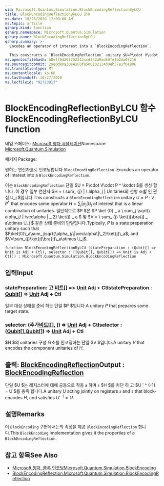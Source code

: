 ```yaml
---
uid: Microsoft.Quantum.Simulation.BlockEncodingReflectionByLCU
title: BlockEncodingReflectionByLCU 함수
ms.date: 10/26/2020 12:00:00 AM
ms.topic: article
qsharp.kind: function
qsharp.namespace: Microsoft.Quantum.Simulation
qsharp.name: BlockEncodingReflectionByLCU
qsharp.summary: >-
  Encodes an operator of interest into a `BlockEncodingReflection`.

  This constructs a `BlockEncodingReflection` unitary $U=P\cdot V\cdot P^\dagger$ that encodes some operator $H=\sum_{j}|\alpha_j|U_j$ of interest that is a linear combination of unitaries. Typically, $P$ is a state preparation unitary such that $P\ket{0}\_a\sum_j\sqrt{\alpha_j/\|\vec\alpha\|\_2}\ket{j}\_a$, and $V=\sum_{j}\ket{j}\bra{j}\_a\otimes U_j$.
ms.openlocfilehash: b8eff9d207752213ccdf42a9ad80fefb2da07216
ms.sourcegitcommit: 29e0d88a30e4166fa580132124b0eb57e1f0e986
ms.translationtype: MT
ms.contentlocale: ko-KR
ms.lasthandoff: 10/27/2020
ms.locfileid: "92723917"
---
```

# <a name="blockencodingreflectionbylcu-function"></a><span data-ttu-id="a8197-102">BlockEncodingReflectionByLCU 함수</span><span class="sxs-lookup"><span data-stu-id="a8197-102">BlockEncodingReflectionByLCU function</span></span>

<span data-ttu-id="a8197-103">네임 스페이스: [Microsoft 양자 시뮬레이션](xref:Microsoft.Quantum.Simulation)</span><span class="sxs-lookup"><span data-stu-id="a8197-103">Namespace: [Microsoft.Quantum.Simulation](xref:Microsoft.Quantum.Simulation)</span></span>

<span data-ttu-id="a8197-104">패키지 [](https://nuget.org/packages/)</span><span class="sxs-lookup"><span data-stu-id="a8197-104">Package: [](https://nuget.org/packages/)</span></span>


<span data-ttu-id="a8197-105">원하는 연산자를로 인코딩합니다 `BlockEncodingReflection` .</span><span class="sxs-lookup"><span data-stu-id="a8197-105">Encodes an operator of interest into a `BlockEncodingReflection`.</span></span>

<span data-ttu-id="a8197-106">이는 `BlockEncodingReflection` 단일 $U = P\cdot V\cdot P ^ \kcdot $를 생성 합니다 .이 경우 일부 연산자 $H = \ sum_ {j} | \ alpha_j | Unitaries의 선형 조합 인 관심 U_j $입니다.</span><span class="sxs-lookup"><span data-stu-id="a8197-106">This constructs a `BlockEncodingReflection` unitary $U=P\cdot V\cdot P^\dagger$ that encodes some operator $H=\sum_{j}|\alpha_j|U_j$ of interest that is a linear combination of unitaries.</span></span> <span data-ttu-id="a8197-107">일반적으로 $P $은 $P \ket {0} \_ a \ sum_j \sqrt{\ alpha_j/ \| \vec\alpha \| \_ 2} \ket{j} \_ a $ 및 $V = \ sum_ {j} \ket{j}\bra{j} \_ a\otimes U_j $ 같은 상태 준비의 단일입니다.</span><span class="sxs-lookup"><span data-stu-id="a8197-107">Typically, $P$ is a state preparation unitary such that $P\ket{0}\_a\sum_j\sqrt{\alpha_j/\|\vec\alpha\|\_2}\ket{j}\_a$, and $V=\sum_{j}\ket{j}\bra{j}\_a\otimes U_j$.</span></span>

```qsharp
function BlockEncodingReflectionByLCU (statePreparation : (Qubit[] => Unit is Adj + Ctl), selector : ((Qubit[], Qubit[]) => Unit is Adj + Ctl)) : Microsoft.Quantum.Simulation.BlockEncodingReflection
```


## <a name="input"></a><span data-ttu-id="a8197-108">입력</span><span class="sxs-lookup"><span data-stu-id="a8197-108">Input</span></span>

### <a name="statepreparation--qubit--unit-adj--ctl"></a><span data-ttu-id="a8197-109">statePreparation: 고 [비트](xref:microsoft.quantum.lang-ref.qubit)[] => [Unit](xref:microsoft.quantum.lang-ref.unit) Adj + Ctl</span><span class="sxs-lookup"><span data-stu-id="a8197-109">statePreparation : [Qubit](xref:microsoft.quantum.lang-ref.qubit)[] => [Unit](xref:microsoft.quantum.lang-ref.unit) Adj + Ctl</span></span>

<span data-ttu-id="a8197-110">일부 대상 상태를 준비 하는 단일 $P $입니다.</span><span class="sxs-lookup"><span data-stu-id="a8197-110">A unitary $P$ that prepares some target state.</span></span>


### <a name="selector--qubitqubit--unit-adj--ctl"></a><span data-ttu-id="a8197-111">selector: (추가[비트](xref:microsoft.quantum.lang-ref.qubit)[[], [](xref:microsoft.quantum.lang-ref.qubit)]) => [Unit](xref:microsoft.quantum.lang-ref.unit) Adj + Ctl</span><span class="sxs-lookup"><span data-stu-id="a8197-111">selector : ([Qubit](xref:microsoft.quantum.lang-ref.qubit)[],[Qubit](xref:microsoft.quantum.lang-ref.qubit)[]) => [Unit](xref:microsoft.quantum.lang-ref.unit) Adj + Ctl</span></span>

<span data-ttu-id="a8197-112">$H $의 unitaries 구성 요소를 인코딩하는 단일 $V $입니다.</span><span class="sxs-lookup"><span data-stu-id="a8197-112">A unitary $V$ that encodes the component unitaries of $H$.</span></span>



## <a name="output--blockencodingreflection"></a><span data-ttu-id="a8197-113">출력: [BlockEncodingReflection](xref:Microsoft.Quantum.Simulation.BlockEncodingReflection)</span><span class="sxs-lookup"><span data-stu-id="a8197-113">Output : [BlockEncodingReflection](xref:Microsoft.Quantum.Simulation.BlockEncodingReflection)</span></span>

<span data-ttu-id="a8197-114">단일 $U $는 레지스터에 대해 공동으로 작동 `a` 하며 `s` $H $를 차단 하 고 $U ' ^ {-1} = U $를 충족 합니다.</span><span class="sxs-lookup"><span data-stu-id="a8197-114">A unitary $U$ acting jointly on registers `a` and `s` that block- encodes $H$, and satisfies $U'^{-1} = U$.</span></span>

## <a name="remarks"></a><span data-ttu-id="a8197-115">설명</span><span class="sxs-lookup"><span data-stu-id="a8197-115">Remarks</span></span>

<span data-ttu-id="a8197-116">이 `BlockEncoding` 구현에서는의 속성을 제공 `BlockEncodingReflection` 합니다.</span><span class="sxs-lookup"><span data-stu-id="a8197-116">This `BlockEncoding` implementation gives it the properties of a `BlockEncodingReflection`.</span></span>

## <a name="see-also"></a><span data-ttu-id="a8197-117">참고 항목</span><span class="sxs-lookup"><span data-stu-id="a8197-117">See Also</span></span>

- [<span data-ttu-id="a8197-118">Microsoft 양자. 블록 인코딩</span><span class="sxs-lookup"><span data-stu-id="a8197-118">Microsoft.Quantum.Simulation.BlockEncoding</span></span>](xref:Microsoft.Quantum.Simulation.BlockEncoding)
- [<span data-ttu-id="a8197-119">BlockEncodingReflection.</span><span class="sxs-lookup"><span data-stu-id="a8197-119">Microsoft.Quantum.Simulation.BlockEncodingReflection</span></span>](xref:Microsoft.Quantum.Simulation.BlockEncodingReflection)